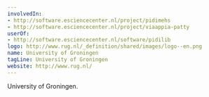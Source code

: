 ```yaml
---
involvedIn:
- http://software.esciencecenter.nl/project/pidimehs
- http://software.esciencecenter.nl/project/viaappia-patty
userOf:
- http://software.esciencecenter.nl/software/pidilib
logo: http://www.rug.nl/_definition/shared/images/logo--en.png
name: University of Groningen
tagLine: University of Groningen
website: http://www.rug.nl/
---
```

University of Groningen.
